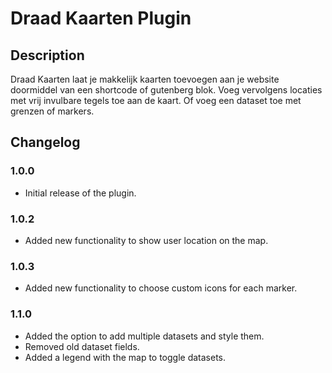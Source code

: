 # Draad Kaarten Plugin

## Description

Draad Kaarten laat je makkelijk kaarten toevoegen aan je website doormiddel van een shortcode of gutenberg blok.
Voeg vervolgens locaties met vrij invulbare tegels toe aan de kaart.
Of voeg een dataset toe met grenzen of markers.

## Changelog

### 1.0.0
- Initial release of the plugin.

### 1.0.2
- Added new functionality to show user location on the map.

### 1.0.3
- Added new functionality to choose custom icons for each marker.

### 1.1.0
- Added the option to add multiple datasets and style them.
- Removed old dataset fields.
- Added a legend with the map to toggle datasets.